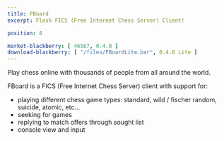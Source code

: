 ```yaml
---
title: FBoard
excerpt: Flash FICS (Free Internet Chess Server) Client!

position: 8

market-blackberry: [ 46587, 0.4.0 ] 
download-blackberry: [ "/files/FBoardLite.bar", 0.4.0 Lite ]
---
```


Play chess online with thousands of people from all around the world.

FBoard is a FICS (Free Internet Chess Server) client with support for:

* playing different chess game types: standard, wild / fischer random, suicide, atomic, etc...
* seeking for games
* replying to match offers through sought list
* console view and input
